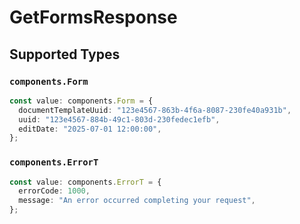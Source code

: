 # GetFormsResponse


## Supported Types

### `components.Form`

```typescript
const value: components.Form = {
  documentTemplateUuid: "123e4567-863b-4f6a-8087-230fe40a931b",
  uuid: "123e4567-884b-49c1-803d-230fedec1efb",
  editDate: "2025-07-01 12:00:00",
};
```

### `components.ErrorT`

```typescript
const value: components.ErrorT = {
  errorCode: 1000,
  message: "An error occurred completing your request",
};
```

